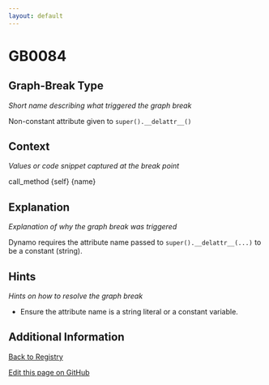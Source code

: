 ```yaml
---
layout: default
---
```

# GB0084

## Graph-Break Type
*Short name describing what triggered the graph break*

Non-constant attribute given to `super().__delattr__()`

## Context
*Values or code snippet captured at the break point*

call_method {self} {name}

## Explanation
*Explanation of why the graph break was triggered*

Dynamo requires the attribute name passed to `super().__delattr__(...)` to be a constant (string).

## Hints
*Hints on how to resolve the graph break*

- Ensure the attribute name is a string literal or a constant variable.


## Additional Information

<!-- ADDITIONAL INFORMATION START - Add custom information below this line -->

<!-- ADDITIONAL INFORMATION END -->

[Back to Registry](../index.html)

[Edit this page on GitHub](https://github.com/pytorch-labs/compile-graph-break-site/edit/main/docs/gb/gb0084.md)
